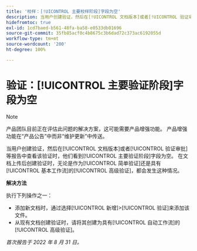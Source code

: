 ```yaml
---
title: '校样：[!UICONTROL 主要校样阶段]字段为空'
description: 当用户创建验证，然后在[!UICONTROL 文档版本]或者[!UICONTROL 验证审批]等报告中查看该验证时，他们看到[!UICONTROL 主要验证阶段]字段为空。 在文档上传后创建验证时，无论是作为[!UICONTROL 简单验证]还是具有[!UICONTROL 基本工作流]的[!UICONTROL 高级验证]，都会发生这种情况。
hidefromtoc: true
exl-id: 1cd7baed-b561-48fa-ba58-e0533db01696
source-git-commit: 35fb85acf0c4b8675c3b6dad72c373ac6192055d
workflow-type: tm+mt
source-wordcount: '200'
ht-degree: 100%

---
```


# 验证：[!UICONTROL 主要验证阶段]字段为空

<!--Requested article. This Known Issue is on the TOC for both Workfront and Workfront Proof.-->

>[!NOTE]
>
>产品团队目前正在评估此问题的解决方案，这可能需要产品增强功能。 产品增强功能在“产品公告”中而非“维护更新”中传送。

当用户创建验证，然后在[!UICONTROL 文档版本]或者[!UICONTROL 验证审批]等报告中查看该验证时，他们看到[!UICONTROL 主要验证阶段]字段为空。 在文档上传后创建验证时，无论是作为[!UICONTROL 简单验证]还是具有[!UICONTROL 基本工作流]的[!UICONTROL 高级验证]，都会发生这种情况。

**解决方法**

执行下列操作之一：

* 添加新文档时，通过选择[!UICONTROL 新增]>[!UICONTROL 验证]来添加该文件。
* 从现有文档创建验证时，请将其创建为具有[!UICONTROL 自动工作流]的[!UICONTROL 高级验证]。

_首次报告于 2022 年 8 月 31 日。_
